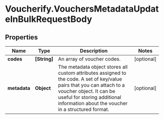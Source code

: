 # Voucherify.VouchersMetadataUpdateInBulkRequestBody

## Properties

Name | Type | Description | Notes
------------ | ------------- | ------------- | -------------
**codes** | **[String]** | An array of voucher codes. | [optional] 
**metadata** | **Object** | The metadata object stores all custom attributes assigned to the code. A set of key/value pairs that you can attach to a voucher object. It can be useful for storing additional information about the voucher in a structured format. | [optional] 


